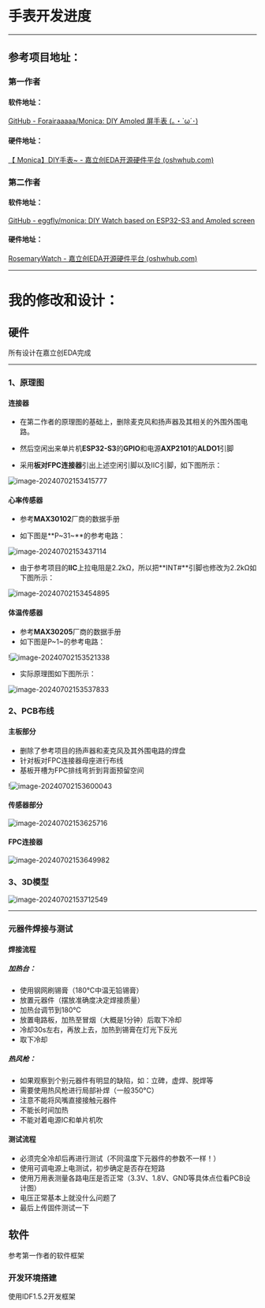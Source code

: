 # 手表开发进度



---

## 参考项目地址：

### 第一作者

#### 软件地址：

[GitHub - Forairaaaaa/Monica: DIY Amoled 屏手表 (｡・`ω´･)](https://github.com/Forairaaaaa/monica)

#### 硬件地址：

[【 Monica】DIY手表~ - 嘉立创EDA开源硬件平台 (oshwhub.com)](https://oshwhub.com/eedadada/monica)

### 第二作者

#### 软件地址：

[GitHub - eggfly/monica: DIY Watch based on ESP32-S3 and Amoled screen](https://github.com/eggfly/monica/)

#### 硬件地址：

[RosemaryWatch - 嘉立创EDA开源硬件平台 (oshwhub.com)](https://oshwhub.com/eggfly/rosemary-watch)

---





# 我的修改和设计：



## 硬件

所有设计在嘉立创EDA完成

---



### 1、原理图

#### 连接器

- 在第二作者的原理图的基础上，删除麦克风和扬声器及其相关的外围外围电路。

- 然后空闲出来单片机**ESP32-S3**的**GPIO**和电源**AXP2101**的**ALDO1**引脚
- 采用**板对FPC连接器**引出上述空闲引脚以及IIC引脚，如下图所示：

![image-20240702153415777](../../Typora笔记库/assets/手表开发进度/image-20240702153415777.png)

#### 心率传感器

- 参考**MAX30102**厂商的数据手册

- 如下图是**P~31~**的参考电路：

![image-20240702153437114](../../Typora笔记库/assets/手表开发进度/image-20240702153437114.png)

- 由于参考项目的**IIC**上拉电阻是2.2kΩ，所以把**INT#**引脚也修改为2.2kΩ如下图所示：

![image-20240702153454895](../../Typora笔记库/assets/手表开发进度/image-20240702153454895.png)

#### 体温传感器

- 参考**MAX30205**厂商的数据手册
- 如下图是P~1~的参考电路：

!![image-20240702153521338](../../Typora笔记库/assets/手表开发进度/image-20240702153521338.png)

- 实际原理图如下图所示：

![image-20240702153537833](../../Typora笔记库/assets/手表开发进度/image-20240702153537833.png)

### 2、PCB布线

#### 主板部分

- 删除了参考项目的扬声器和麦克风及其外围电路的焊盘
- 针对板对FPC连接器母座进行布线
- 基板开槽为FPC排线弯折到背面预留空间

!![image-20240702153600043](../../Typora笔记库/assets/手表开发进度/image-20240702153600043.png)

#### 传感器部分

![image-20240702153625716](../../Typora笔记库/assets/手表开发进度/image-20240702153625716.png)

#### FPC连接器

![image-20240702153649982](../../Typora笔记库/assets/手表开发进度/image-20240702153649982.png)

### 3、3D模型

![image-20240702153712549](../../Typora笔记库/assets/手表开发进度/image-20240702153712549.png)

---



### 元器件焊接与测试

#### 焊接流程

##### 加热台：

- 使用钢网刷锡膏（180°C中温无铅锡膏）
- 放置元器件（摆放准确度决定焊接质量）
- 加热台调节到180°C
- 放置电路板，加热至冒烟（大概是1分钟）后取下冷却
- 冷却30s左右，再放上去，加热到锡膏在灯光下反光
- 取下冷却

##### 热风枪：

- 如果观察到个别元器件有明显的缺陷，如：立碑，虚焊、脱焊等
- 需要使用热风枪进行局部补焊（一般350°C）
- 注意不能将风嘴直接接触元器件
- 不能长时间加热
- 不能对着电源IC和单片机吹

#### 测试流程

- 必须完全冷却后再进行测试（不同温度下元器件的参数不一样！）
- 使用可调电源上电测试，初步确定是否存在短路
- 使用万用表测量各路电压是否正常（3.3V、1.8V、GND等具体点位看PCB设计图）
- 电压正常基本上就没什么问题了
- 最后上传固件测试一下



## 软件

参考第一作者的软件框架

### 开发环境搭建

使用IDF1.5.2开发框架


